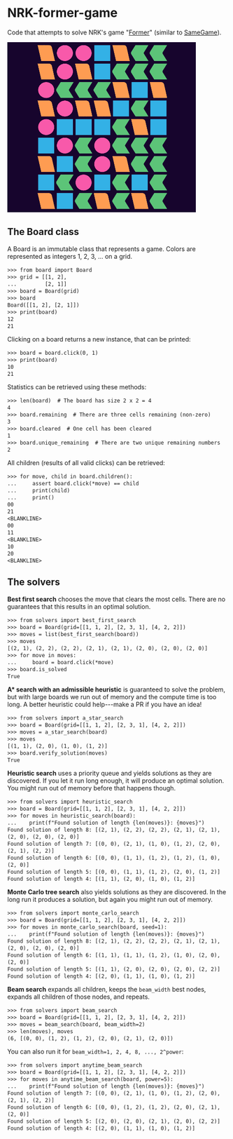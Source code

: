# NRK-former-game

Code that attempts to solve NRK's game "[Former](https://www.nrk.no/former-1.17105310)" (similar to [SameGame](https://en.wikipedia.org/wiki/SameGame)).

![GamePlay](./gameplay.gif)


## The Board class

A Board is an immutable class that represents a game.
Colors are represented as integers 1, 2, 3, ... on a grid.

```pycon
>>> from board import Board
>>> grid = [[1, 2],
...         [2, 1]]
>>> board = Board(grid)
>>> board
Board([[1, 2], [2, 1]])
>>> print(board)
12
21

```

Clicking on a board returns a new instance, that can be printed:

```pycon
>>> board = board.click(0, 1)
>>> print(board)
10
21

```

Statistics can be retrieved using these methods:

```pycon
>>> len(board)  # The board has size 2 x 2 = 4
4
>>> board.remaining  # There are three cells remaining (non-zero)
3
>>> board.cleared  # One cell has been cleared
1
>>> board.unique_remaining  # There are two unique remaining numbers
2

```

All children (results of all valid clicks) can be retrieved:

```pycon
>>> for move, child in board.children():
...     assert board.click(*move) == child
...     print(child)
...     print()
00
21
<BLANKLINE>
00
11
<BLANKLINE>
10
20
<BLANKLINE>

```

## The solvers

**Best first search** chooses the move that clears the most cells.
There are no guarantees that this results in an optimal solution.

```pycon
>>> from solvers import best_first_search
>>> board = Board(grid=[[1, 1, 2], [2, 3, 1], [4, 2, 2]])
>>> moves = list(best_first_search(board))
>>> moves
[(2, 1), (2, 2), (2, 2), (2, 1), (2, 1), (2, 0), (2, 0), (2, 0)]
>>> for move in moves:
...     board = board.click(*move)
>>> board.is_solved
True

```

**A\* search with an admissible heuristic** is guaranteed to solve the problem,
but with large boards we run out of memory and the compute time is too long.
A better heuristic could help---make a PR if you have an idea!

```pycon
>>> from solvers import a_star_search
>>> board = Board(grid=[[1, 1, 2], [2, 3, 1], [4, 2, 2]])
>>> moves = a_star_search(board)
>>> moves
[(1, 1), (2, 0), (1, 0), (1, 2)]
>>> board.verify_solution(moves)
True

```

**Heuristic search** uses a priority queue and yields solutions as they are discovered.
If you let it run long enough, it will produce an optimal solution.
You might run out of memory before that happens though.

```pycon
>>> from solvers import heuristic_search
>>> board = Board(grid=[[1, 1, 2], [2, 3, 1], [4, 2, 2]])
>>> for moves in heuristic_search(board):
...    print(f"Found solution of length {len(moves)}: {moves}")
Found solution of length 8: [(2, 1), (2, 2), (2, 2), (2, 1), (2, 1), (2, 0), (2, 0), (2, 0)]
Found solution of length 7: [(0, 0), (2, 1), (1, 0), (1, 2), (2, 0), (2, 1), (2, 2)]
Found solution of length 6: [(0, 0), (1, 1), (1, 2), (1, 2), (1, 0), (2, 0)]
Found solution of length 5: [(0, 0), (1, 1), (1, 2), (2, 0), (1, 2)]
Found solution of length 4: [(1, 1), (2, 0), (1, 0), (1, 2)]

```

**Monte Carlo tree search** also yields solutions as they are discovered.
In the long run it produces a solution, but again you might run out of memory.

```pycon
>>> from solvers import monte_carlo_search
>>> board = Board(grid=[[1, 1, 2], [2, 3, 1], [4, 2, 2]])
>>> for moves in monte_carlo_search(board, seed=1):
...    print(f"Found solution of length {len(moves)}: {moves}")
Found solution of length 8: [(2, 1), (2, 2), (2, 2), (2, 1), (2, 1), (2, 0), (2, 0), (2, 0)]
Found solution of length 6: [(1, 1), (1, 1), (1, 2), (1, 0), (2, 0), (2, 0)]
Found solution of length 5: [(1, 1), (2, 0), (2, 0), (2, 0), (2, 2)]
Found solution of length 4: [(2, 0), (1, 1), (1, 0), (1, 2)]

```

**Beam search** expands all children, keeps the `beam_width` best nodes, 
expands all children of those nodes, and repeats.

```pycon
>>> from solvers import beam_search
>>> board = Board(grid=[[1, 1, 2], [2, 3, 1], [4, 2, 2]])
>>> moves = beam_search(board, beam_width=2)
>>> len(moves), moves
(6, [(0, 0), (1, 2), (1, 2), (2, 0), (2, 1), (2, 0)])

```

You can also run it for `beam_width=1, 2, 4, 8, ..., 2^power`:

```pycon
>>> from solvers import anytime_beam_search
>>> board = Board(grid=[[1, 1, 2], [2, 3, 1], [4, 2, 2]])
>>> for moves in anytime_beam_search(board, power=5):
...    print(f"Found solution of length {len(moves)}: {moves}")
Found solution of length 7: [(0, 0), (2, 1), (1, 0), (1, 2), (2, 0), (2, 1), (2, 2)]
Found solution of length 6: [(0, 0), (1, 2), (1, 2), (2, 0), (2, 1), (2, 0)]
Found solution of length 5: [(2, 0), (2, 0), (2, 1), (2, 0), (2, 2)]
Found solution of length 4: [(2, 0), (1, 1), (1, 0), (1, 2)]

```